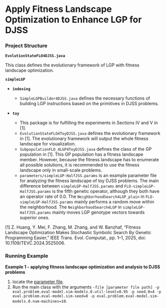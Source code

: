 # Apply Fitness Landscape Optimization to Enhance LGP for DJSS #

### Project Structure ###

**`EvolutionStateFLO4DJSS.java`**

This class defines the evolutionary framework of LGP with fitness landscape optimization.

**`simpleLGP`**

* **`indexing`**

  - `SimpleLGPBuilder4DJSS.java` defines the necessary functions of building LGP instructions based on the primitives in DJSS problems.

* **`toy`**
  - This package is for fulfilling the experiments in Sections IV and V in [1].
  - `EvolutionStateFLO4ToyDJSS.java` defines the evolutionary framework in [1]. The evolutionary framework will output the whole fitness landscape for visualization.
  - `SubpopulationFLO_4LGP4ToyDJSS.java` defines the class of the GP population in [1]. This GP population has a fitness landscape member. However, because the fitness landscape has to enumerate all possible solutions, it is recommended to use the fitness landscape only in small-scale problems.
  - `parameters/simpleLGP-HalfJSS.params` is an example parameter file for analyzing the fitness landscape of toy DJSS problems. The main difference between `simpleLGP-HalfJSS.params` and `FLO-simpleLGP-HalfJSS.params` is the fifth genetic operator, although they both have an operator rate of 0.0. The `NeighborhoodSearch4LGP_plain` in `FLO-simpleLGP-HalfJSS.params` mainly performs a random move within the neighborhood. The `NeighborhoodSearch4LGP` in `simpleLGP-HalfJSS.params` mainly moves LGP genotype vectors towards superior ones.

[1] Z. Huang, Y. Mei, F. Zhang, M. Zhang, and W. Banzhaf, “Fitness Landscape Optimization Makes Stochastic Symbolic Search By Genetic Programming Easier,” IEEE Trans. Evol. Computat., pp. 1–1, 2025, doi: 10.1109/TEVC.2024.3525006.


### Running Example ###

**Example 1 - applying fitness landscape optimization and analysis to DJSS problems**

1. locate the [parameter file](./parameters/FLO-simpleLGP-JSS.params).
2. Run the main class with the arguments ``` -file [parameter file path] -p eval.problem.eval-model.sim-models.0.util-level=0.95 -p seed.0=4 -p eval.problem.eval-model.sim-seed=8 -p eval.problem.eval-model.sim-models.0.num-machines=10 ```. 

